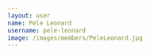 ```yaml
---
layout: user
name: Pele Leonard
username: pele-leonard
image: /images/members/PeleLeonard.jpg
---
```

